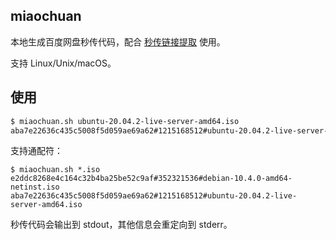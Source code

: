 ## miaochuan

本地生成百度网盘秒传代码，配合 [秒传链接提取](https://greasyfork.org/scripts/424574) 使用。

支持 Linux/Unix/macOS。

## 使用

```sh
$ miaochuan.sh ubuntu-20.04.2-live-server-amd64.iso
aba7e22636c435c5008f5d059ae69a62#1215168512#ubuntu-20.04.2-live-server-amd64.iso
```

支持通配符：

```
$ miaochuan.sh *.iso
e2ddc8268e4c164c32b4ba25be52c9af#352321536#debian-10.4.0-amd64-netinst.iso
aba7e22636c435c5008f5d059ae69a62#1215168512#ubuntu-20.04.2-live-server-amd64.iso
```

秒传代码会输出到 stdout，其他信息会重定向到 stderr。
